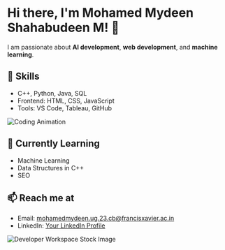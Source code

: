 # Hi there, I'm Mohamed Mydeen Shahabudeen M! 👋

I am passionate about **AI development**, **web development**, and **machine learning**.

## 🚀 Skills
- C++, Python, Java, SQL
- Frontend: HTML, CSS, JavaScript
- Tools: VS Code, Tableau, GitHub

![Coding Animation](https://media.giphy.com/media/qgQUggAC3Pfv687qPC/giphy.gif)

## 🌱 Currently Learning
- Machine Learning
- Data Structures in C++
- SEO

## 📫 Reach me at
- Email: mohamedmydeen.ug.23.cb@francisxavier.ac.in
- LinkedIn: [Your LinkedIn Profile](https://www.linkedin.com)

![Developer Workspace Stock Image](sandbox:/mnt/data/A_stock_image_showcasing_a_developer_workspace_wit.png)

